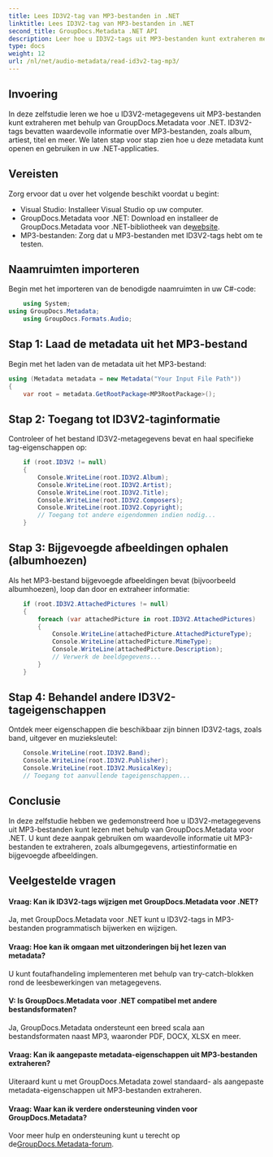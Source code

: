 ```yaml
---
title: Lees ID3V2-tag van MP3-bestanden in .NET
linktitle: Lees ID3V2-tag van MP3-bestanden in .NET
second_title: GroupDocs.Metadata .NET API
description: Leer hoe u ID3V2-tags uit MP3-bestanden kunt extraheren met GroupDocs.Metadata voor .NET. Toegang tot album, artiest en meer programmatisch.
type: docs
weight: 12
url: /nl/net/audio-metadata/read-id3v2-tag-mp3/
---
```

## Invoering
In deze zelfstudie leren we hoe u ID3V2-metagegevens uit MP3-bestanden kunt extraheren met behulp van GroupDocs.Metadata voor .NET. ID3V2-tags bevatten waardevolle informatie over MP3-bestanden, zoals album, artiest, titel en meer. We laten stap voor stap zien hoe u deze metadata kunt openen en gebruiken in uw .NET-applicaties.
## Vereisten
Zorg ervoor dat u over het volgende beschikt voordat u begint:
- Visual Studio: Installeer Visual Studio op uw computer.
-  GroupDocs.Metadata voor .NET: Download en installeer de GroupDocs.Metadata voor .NET-bibliotheek van de[website](https://releases.groupdocs.com/metadata/net/).
- MP3-bestanden: Zorg dat u MP3-bestanden met ID3V2-tags hebt om te testen.

## Naamruimten importeren
Begin met het importeren van de benodigde naamruimten in uw C#-code:
```csharp
    using System;
using GroupDocs.Metadata;
    using GroupDocs.Formats.Audio;
```
## Stap 1: Laad de metadata uit het MP3-bestand
Begin met het laden van de metadata uit het MP3-bestand:
```csharp
using (Metadata metadata = new Metadata("Your Input File Path"))
{
    var root = metadata.GetRootPackage<MP3RootPackage>();
```
## Stap 2: Toegang tot ID3V2-taginformatie
Controleer of het bestand ID3V2-metagegevens bevat en haal specifieke tag-eigenschappen op:
```csharp
    if (root.ID3V2 != null)
    {
        Console.WriteLine(root.ID3V2.Album);
        Console.WriteLine(root.ID3V2.Artist);
        Console.WriteLine(root.ID3V2.Title);
        Console.WriteLine(root.ID3V2.Composers);
        Console.WriteLine(root.ID3V2.Copyright);
        // Toegang tot andere eigendommen indien nodig...
    }
```
## Stap 3: Bijgevoegde afbeeldingen ophalen (albumhoezen)
Als het MP3-bestand bijgevoegde afbeeldingen bevat (bijvoorbeeld albumhoezen), loop dan door en extraheer informatie:
```csharp
    if (root.ID3V2.AttachedPictures != null)
    {
        foreach (var attachedPicture in root.ID3V2.AttachedPictures)
        {
            Console.WriteLine(attachedPicture.AttachedPictureType);
            Console.WriteLine(attachedPicture.MimeType);
            Console.WriteLine(attachedPicture.Description);
            // Verwerk de beeldgegevens...
        }
    }
```
## Stap 4: Behandel andere ID3V2-tageigenschappen
Ontdek meer eigenschappen die beschikbaar zijn binnen ID3V2-tags, zoals band, uitgever en muzieksleutel:
```csharp
    Console.WriteLine(root.ID3V2.Band);
    Console.WriteLine(root.ID3V2.Publisher);
    Console.WriteLine(root.ID3V2.MusicalKey);
    // Toegang tot aanvullende tageigenschappen...
```

## Conclusie
In deze zelfstudie hebben we gedemonstreerd hoe u ID3V2-metagegevens uit MP3-bestanden kunt lezen met behulp van GroupDocs.Metadata voor .NET. U kunt deze aanpak gebruiken om waardevolle informatie uit MP3-bestanden te extraheren, zoals albumgegevens, artiestinformatie en bijgevoegde afbeeldingen.

## Veelgestelde vragen
#### Vraag: Kan ik ID3V2-tags wijzigen met GroupDocs.Metadata voor .NET?
Ja, met GroupDocs.Metadata voor .NET kunt u ID3V2-tags in MP3-bestanden programmatisch bijwerken en wijzigen.
#### Vraag: Hoe kan ik omgaan met uitzonderingen bij het lezen van metadata?
U kunt foutafhandeling implementeren met behulp van try-catch-blokken rond de leesbewerkingen van metagegevens.
#### V: Is GroupDocs.Metadata voor .NET compatibel met andere bestandsformaten?
Ja, GroupDocs.Metadata ondersteunt een breed scala aan bestandsformaten naast MP3, waaronder PDF, DOCX, XLSX en meer.
#### Vraag: Kan ik aangepaste metadata-eigenschappen uit MP3-bestanden extraheren?
Uiteraard kunt u met GroupDocs.Metadata zowel standaard- als aangepaste metadata-eigenschappen uit MP3-bestanden extraheren.
#### Vraag: Waar kan ik verdere ondersteuning vinden voor GroupDocs.Metadata?
 Voor meer hulp en ondersteuning kunt u terecht op de[GroupDocs.Metadata-forum](https://forum.groupdocs.com/c/metadata/14).